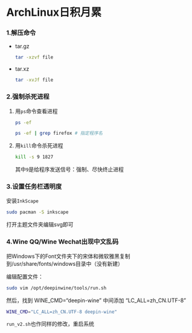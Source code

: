 # ArchLinux日积月累

### 1.解压命令

* tar.gz

  ```bash
  tar -xzvf file
  ```

* tar.xz

  ```bash
  tar -xvJf file
  ```

### 2.强制杀死进程

1. 用`ps`命令查看进程

   ```bash
   ps -ef
   ```

   ```bash
   ps -ef | grep firefox # 指定程序名
   ```

2. 用`kill`命令杀死进程

   ```bash
   kill -s 9 1827
   ```

   其中`9`是给程序发送信号：强制、尽快终止进程

### 3.设置任务栏透明度

安装`InkScape`

```bash
sudo pacman -S inkscape
```

打开主题文件夹编辑svg即可

### 4.Wine QQ/Wine Wechat出现中文乱码

把Windows下的Font文件夹下的宋体和微软雅黑复制到/usr/share/fonts/windows目录中（没有新建）

编辑配置文件：

```bash
sudo vim /opt/deepinwine/tools/run.sh 
```

然后，找到 WINE_CMD=“deepin-wine” 中间添加 “LC_ALL=zh_CN.UTF-8”

```bash
WINE_CMD="LC_ALL=zh_CN.UTF-8 deepin-wine"
```

`run_v2.sh`也作同样的修改，重启系统
